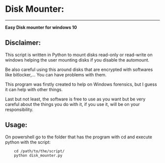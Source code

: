 # Disk Mounter:
----
**Easy Disk mounter for windows 10**

## Disclaimer:
This script is written in Python to mount disks read-only or read-write on windows helping the user mounting disks if you disable the automount.

Be also careful using this around disks that are encrypted with softwares like bitlocker,... You can have problems with them.

This program was firstly created to help on Windows forensics, but I guess it can help with other things.

Last but not least, the software is free to use as you want but be very careful about the things you do with it, if you use it, will be on your responsibility.

## Usage:

On powershell go to the folder that has the program with cd and execute python with the script:
```
    cd /path/to/the/script/
    python disk_mounter.py
```